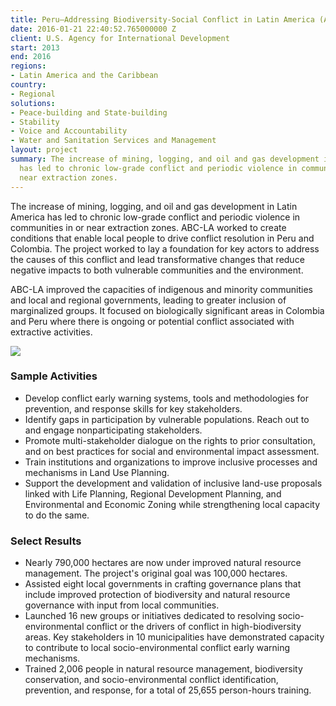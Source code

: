 ```yaml
---
title: Peru—Addressing Biodiversity-Social Conflict in Latin America (ABC-LA)
date: 2016-01-21 22:40:52.765000000 Z
client: U.S. Agency for International Development
start: 2013
end: 2016
regions:
- Latin America and the Caribbean
country:
- Regional
solutions:
- Peace-building and State-building
- Stability
- Voice and Accountability
- Water and Sanitation Services and Management
layout: project
summary: The increase of mining, logging, and oil and gas development in Latin America
  has led to chronic low-grade conflict and periodic violence in communities in or
  near extraction zones.
---
```


The increase of mining, logging, and oil and gas development in Latin America has led to chronic low-grade conflict and periodic violence in communities in or near extraction zones. ABC-LA worked to create conditions that enable local people to drive conflict resolution in Peru and Colombia. The project worked to lay a foundation for key actors to address the causes of this conflict and lead transformative changes that reduce negative impacts to both vulnerable communities and the environment.

ABC-LA improved the capacities of indigenous and minority communities and local and regional governments, leading to greater inclusion of marginalized groups. It focused on biologically significant areas in Colombia and Peru where there is ongoing or potential conflict associated with extractive activities.

![][1]

###  Sample Activities                            

* Develop conflict early warning systems, tools and methodologies for prevention, and response skills for key stakeholders.
* Identify gaps in participation by vulnerable populations. Reach out to and engage nonparticipating stakeholders.
* Promote multi-stakeholder dialogue on the rights to prior consultation, and on best practices for social and environmental impact assessment.
* Train institutions and organizations to improve inclusive processes and mechanisms in Land Use Planning.
* Support the development and validation of inclusive land-use proposals linked with Life Planning, Regional Development Planning, and Environmental and Economic Zoning while strengthening local capacity to do the same.

###  Select Results

* Nearly 790,000 hectares are now under improved natural resource management. The project's original goal was 100,000 hectares.
* Assisted eight local governments in crafting governance plans that include improved protection of biodiversity and natural resource governance with input from local communities.
* Launched 16 new groups or initiatives dedicated to resolving socio-environmental conflict or the drivers of conflict in high-biodiversity areas. Key stakeholders in 10 municipalities have demonstrated capacity to contribute to local socio-environmental conflict early warning mechanisms.
* Trained 2,006 people in natural resource management, biodiversity conservation, and socio-environmental conflict identification, prevention, and response, for a total of 25,655 person-hours training.

[1]: /assets/images/projects/ABCLA%20Photo.jpg
